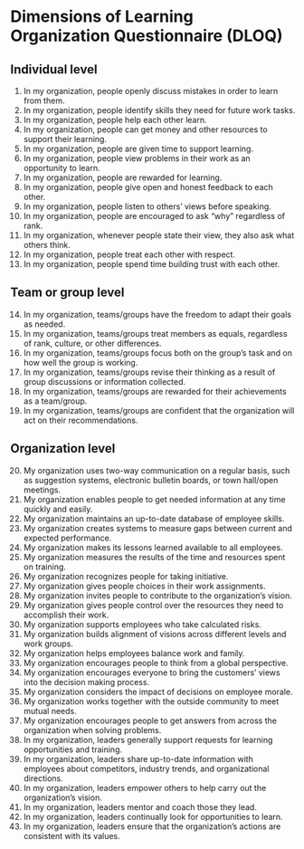 Dimensions of Learning Organization Questionnaire (DLOQ)
========================================================

## Individual level 
1.	In my organization, people openly discuss mistakes in order to learn from them. 
2.	In my organization, people identify skills they need for future work tasks. 
3.	In my organization, people help each other learn.
4.	In my organization, people can get money and other resources to support their learning. 
5.	In my organization, people are given time to support learning. 
6.	In my organization, people view problems in their work as an opportunity to learn. 
7.	In my organization, people are rewarded for learning. 
8.	In my organization, people give open and honest feedback to each other. 
9.	In my organization, people listen to others’ views before speaking. 
10.	In my organization, people are encouraged to ask “why” regardless of rank.
11.	In my organization, whenever people state their view, they also ask what others think. 
12.	In my organization, people treat each other with respect. 
13.	In my organization, people spend time building trust with each other.

## Team or group level 
14.	In my organization, teams/groups have the freedom to adapt their goals as needed. 
15.	In my organization, teams/groups treat members as equals, regardless of rank, culture, or other differences. 
16.	In my organization, teams/groups focus both on the group’s task and on how well the group is working. 
17.	In my organization, teams/groups revise their thinking as a result of group discussions or information collected. 
18.	In my organization, teams/groups are rewarded for their achievements as a team/group. 
19.	In my organization, teams/groups are confident that the organization will act on their recommendations. 

## Organization level 
20.	My organization uses two-way communication on a regular basis, such as suggestion systems, electronic bulletin boards, or town hall/open meetings. 
21.	My organization enables people to get needed information at any time quickly and easily. 
22.	My organization maintains an up-to-date database of employee skills. 
23.	My organization creates systems to measure gaps between current and expected performance. 
24.	My organization makes its lessons learned available to all employees. 
25.	My organization measures the results of the time and resources spent on training. 
26.	My organization recognizes people for taking initiative. 
27.	My organization gives people choices in their work assignments. 
28.	My organization invites people to contribute to the organization’s vision. 
29.	My organization gives people control over the resources they need to accomplish their work. 
30.	My organization supports employees who take calculated risks. 
31.	My organization builds alignment of visions across different levels and work groups. 
32.	My organization helps employees balance work and family. 
33.	My organization encourages people to think from a global perspective. 
34.	My organization encourages everyone to bring the customers’ views into the decision making process. 
35.	My organization considers the impact of decisions on employee morale. 
36.	My organization works together with the outside community to meet mutual needs.
37.	My organization encourages people to get answers from across the organization when solving problems. 
38.	In my organization, leaders generally support requests for learning opportunities and training. 
39.	In my organization, leaders share up-to-date information with employees about competitors, industry trends, and organizational directions. 
40.	In my organization, leaders empower others to help carry out the organization’s vision. 
41.	In my organization, leaders mentor and coach those they lead. 
42.	In my organization, leaders continually look for opportunities to learn. 
43.	In my organization, leaders ensure that the organization’s actions are consistent with its values.